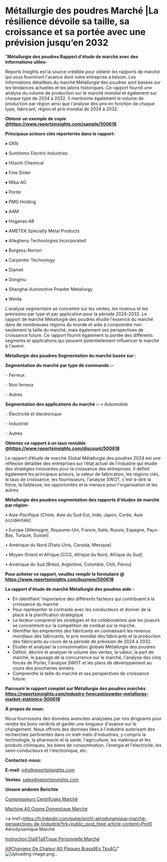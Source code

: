 # Métallurgie des poudres Marché |La résilience dévoile sa taille, sa croissance et sa portée avec une prévision jusqu’en 2032

"<strong>Métallurgie des poudres Rapport d'étude de marché avec des informations utiles-</strong>

Reports Insights est la source crédible pour obtenir les rapports de marché qui vous fourniront l'avance dont votre entreprise a besoin. Les informations détaillées du marché Métallurgie des poudres sont basées sur les tendances actuelles et les jalons historiques. Ce rapport fournit une analyse du volume de production sur le marché mondial et également sur chaque type de 2024 à 2032. Il mentionne également le volume de production par région ainsi que l'analyse des prix en fonction de chaque type, fabricant, région et prix mondial de 2024 à 2032.

<strong><b>Obtenir un exemple de copie @</b></strong><a href=https://www.reportsinsights.com/sample/500618><strong><b>https://www.reportsinsights.com/sample/500618</b></strong></a>

<b>Principaux acteurs clés répertoriés dans le rapport-</b>

<b> </b>♦ GKN

♦ Sumitomo Electric Industries

♦ Hitachi Chemical

♦ Fine Sinter

♦ Miba AG

♦ Porite

♦ PMG Holding

♦ AAM

♦ Hoganas AB

♦ AMETEK Specialty Metal Products

♦ Allegheny Technologies Incorporated

♦ Burgess-Norton

♦ Carpenter Technology

♦ Diamet

♦ Dongmu

♦ Shanghai Automotive Powder Metallurgy

♦ Weida

L'analyse segmentaire se concentre sur les ventes, les revenus et les prévisions par type et par application pour la période 2024-2032. Le rapport de marché Métallurgie des poudres étudie l'essence du marché dans de nombreuses régions du monde et aide à comprendre non seulement la taille du marché, mais également ses perspectives de croissance future. Ce rapport fournit également la portée des différents segments et applications qui peuvent potentiellement influencer le marché à l'avenir.

<strong>Métallurgie des poudres Segmentation du marché basée sur :</strong>

<strong>Segmentation du marché par type de commande :-</strong>

⁃ Ferreux

⁃ Non ferreux

⁃ Autres

<strong>Segmentation des applications du marché :-</strong>
• Automobile

⁃ Électricité et électronique

⁃ Industriel

⁃ Autres

<strong><b>Obtenez ce rapport à un taux rentable @</b></strong><a href=https://www.reportsinsights.com/discount/500618><strong><b>https://www.reportsinsights.com/discount/500618</b></strong></a>

Le rapport d’étude de marché Global Métallurgie des poudres 2024 est une réflexion détaillée des entreprises sur l’état actuel de l’industrie qui étudie des stratégies innovantes pour la croissance des entreprises. Il définit également les principaux acteurs, la valeur de fabrication, les régions clés, le taux de croissance, les fournisseurs, l'analyse SWOT, c'est-à-dire la force, la faiblesse, les opportunités et la menace pour l'organisation et les autres.

<strong>Métallurgie des poudres segmentation des rapports d'études de marché par région-</strong>

• Asie-Pacifique [Chine, Asie du Sud-Est, Inde, Japon, Corée, Asie occidentale]

• Europe [Allemagne, Royaume-Uni, France, Italie, Russie, Espagne, Pays-Bas, Turquie, Suisse]

• Amérique du Nord [États-Unis, Canada, Mexique]

• Moyen-Orient et Afrique [CCG, Afrique du Nord, Afrique du Sud]

• Amérique du Sud [Brésil, Argentine, Colombie, Chili, Pérou]

<strong>Pour acheter ce rapport, veuillez remplir le formulaire @   <a href=https://www.reportsinsights.com/buynow/500618>https://www.reportsinsights.com/buynow/500618</a></strong>

<strong>Le rapport d'étude de marché Métallurgie des poudres aide -</strong>
<ul>
  <li>En identifiant 'importance des différents facteurs qui contribuent à la croissance du marché</li>
  <li>Pour représenter le contraste avec les conducteurs et donner de la place à la planification stratégique</li>
  <li>Le lecteur comprend les stratégies et les collaborations que les joueurs se concentrent sur la compétition de combat sur le marché.</li>
  <li>Identifier les empreintes des fabricants en connaissant les revenus mondiaux des fabricants, le prix mondial des fabricants et la production des fabricants au cours de la période de prévision de 2024 à 2032.</li>
  <li>Étudier et analyser la consommation globale Métallurgie des poudres</li>
  <li>Définir, décrire et analyser le volume des ventes, la valeur, la part de marché, le paysage de la concurrence sur le marché, l'analyse des cinq forces de Porter, l'analyse SWOT et les plans de développement au cours des prochaines années.</li>
  <li>Comprendre la taille du marché et ses perspectives de croissance future.</li>
</ul>

<strong>Parcourir le rapport complet sur Métallurgie des poudres marchés <a href=https://reportsinsights.com/industry-forecast/powder-metallurgy-market-statistics-500618>https://reportsinsights.com/industry-forecast/powder-metallurgy-market-statistics-500618</a></strong>

<strong>À propos de nous:</strong>

Nous fournissons des données avancées analysées par nos dirigeants pour rendre les bons verdicts et garder une longueur d'avance sur le changement. Nous offrons des données liées à l'industrie autorisant des recherches pertinentes dans un méli-mélo d'industries, y compris la technologie, la pharmacie et la santé, l'agriculture, les matériaux et les produits chimiques, les biens de consommation, l'énergie et l'électricité, les semi-conducteurs et l'électronique, etc.

<strong>Contactez-nous:</strong>

<strong>E-mail:</strong> <a href=mailto:info@reportsinsights.com>info@reportsinsights.com</a>

<strong>Ventes</strong>: <a href=mailto:sales@reportsinsights.com>sales@reportsinsights.com</a>

<strong>Unsere anderen Berichte</strong>

<a href=https://www.linkedin.com/pulse/compresseurs-centrifuges-march%C3%A9-de-la-taille-izp4c/>Compresseurs Centrifuges Marché</a>

<a href=https://www.linkedin.com/pulse/machine-%C3%A0-ozone-domestique-march%C3%A9-progr%C3%A8s-technologiques-qjrbc/>Machine A0 Ozone Domestique Marché</a>

<a href=https://fr.linkedin.com/pulse/profil-aérodynamique-marché-perspectives-de-lindustrie?trk=public_post_feed-article-content>Profil Aérodynamique Marché</a>

<a href=https://www.linkedin.com/pulse/instruction-di%C3%A9t%C3%A9tique-personnelle-march%C3%A9-perspectives-oj5oc/>Instruction Dia9Ta9Tique Personnelle Marché</a>

<a href=https://www.linkedin.com/pulse/%C3%A9changeur-de-chaleur-%C3%A0-plaques-bras%C3%A9es-tks4c/>A9Changeur De Chaleur A0 Plaques Brasa9Es Tks4C/</a>"
![Uploading image.png…]()
